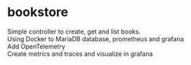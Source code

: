 # bookstore

Simple controller to create, get and list books. <br>
Using Docker to MariaDB database, prometheus and grafana <br>
Add OpenTelemetry <br>
Create metrics and traces and visualize in grafana<br>
